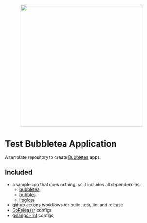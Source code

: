<p align="center">
  <img width="400" src="https://github.com/willis81808/bubbletea-test-app/raw/main/images/c9s_circle.png">
</p>


# Test Bubbletea Application

A template repository to create [Bubbletea][bubbletea] apps.
## Included

- a sample app that does nothing, so it includes all dependencies:
	- [bubbletea][]
	- [bubbles][]
	- [lipgloss][]
- github actions workflows for build, test, lint and release
- [GoReleaser][goreleaser] configs
- [golangci-lint][lint] configs

[bubbletea]: https://github.com/charmbracelet/bubbletea
[bubbles]: https://github.com/charmbracelet/bubbles
[lipgloss]: https://github.com/charmbracelet/lipgloss
[goreleaser]: https://goreleaser.com
[lint]: https://golangci-lint.run
